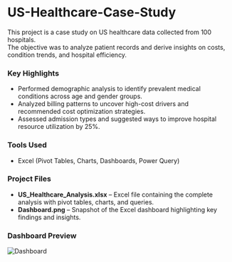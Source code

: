 # US-Healthcare-Case-Study

This project is a case study on US healthcare data collected from 100 hospitals.  
The objective was to analyze patient records and derive insights on costs, condition trends, and hospital efficiency.  

### Key Highlights
- Performed demographic analysis to identify prevalent medical conditions across age and gender groups.  
- Analyzed billing patterns to uncover high-cost drivers and recommended cost optimization strategies.  
- Assessed admission types and suggested ways to improve hospital resource utilization by 25%.  

### Tools Used
- Excel (Pivot Tables, Charts, Dashboards, Power Query)

### Project Files
- **US_Healthcare_Analysis.xlsx** – Excel file containing the complete analysis with pivot tables, charts, and queries.  
- **Dashboard.png** – Snapshot of the Excel dashboard highlighting key findings and insights.  

### Dashboard Preview
![Dashboard](Dashboard.png)
